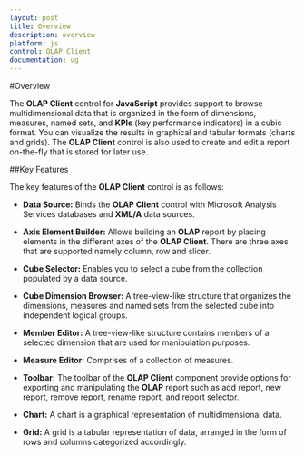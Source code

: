 ```yaml
---
layout: post
title: Overview
description: overview
platform: js
control: OLAP Client
documentation: ug
---
```


#Overview

The **OLAP Client** control for **JavaScript** provides support to browse multidimensional data that is organized in the form of dimensions, measures, named sets, and **KPIs** (key performance indicators) in a cubic format. You can visualize the results in graphical and tabular formats (charts and grids). The **OLAP Client** control is also used to create and edit a report on-the-fly that is stored for later use.

##Key Features

The key features of the **OLAP Client** control is as follows:

* **Data Source:** Binds the **OLAP Client** control with Microsoft Analysis Services databases and **XML/A** data sources.

* **Axis Element Builder:** Allows building an **OLAP** report by placing elements in the different axes of the **OLAP Client**. There are three axes that are supported namely column, row and slicer.

* **Cube Selector:** Enables you to select a cube from the collection populated by a data source.

* **Cube Dimension Browser:** A tree-view-like structure that organizes the dimensions, measures and named sets from the selected cube into independent logical groups.

* **Member Editor:** A tree-view-like structure contains members of a selected dimension that are used for manipulation purposes.

* **Measure Editor:** Comprises of a collection of measures.

* **Toolbar:** The toolbar of the **OLAP Client** component provide options for exporting and manipulating the **OLAP** report such as add report, new report, remove report, rename report, and report selector. 

* **Chart:** A chart is a graphical representation of multidimensional data.

* **Grid:** A grid is a tabular representation of data, arranged in the form of rows and columns categorized accordingly.



